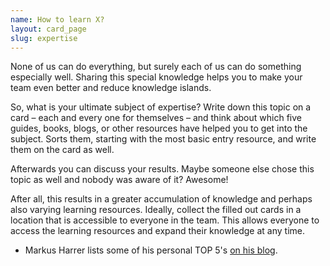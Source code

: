 ```yaml
---
name: How to learn X?
layout: card_page
slug: expertise
---
```


None of us can do everything, but surely each of us can do something especially well.
Sharing this special knowledge helps you to make your team even better
and reduce knowledge islands.

So, what is your ultimate subject of expertise? Write down this topic on a card &ndash; each and every one for themselves &ndash; and think about which five guides, books, blogs, or other resources have helped you to get into the subject. Sorts them, starting with the most basic entry resource, and  write them on the card as well.

Afterwards you can discuss your results. Maybe someone else chose this topic as well and nobody was aware of it?  Awesome! 

After all, this results in a greater accumulation of knowledge and perhaps also varying learning resources.
Ideally, collect the filled out cards in a location that is accessible to everyone in the team.
This allows everyone to access the learning resources and expand their knowledge at any time.

* Markus Harrer lists some of his personal TOP 5's [on his blog](https://www.feststelltaste.de/category/top5/).